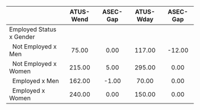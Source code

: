 
|                      |    ATUS-Wend |     ASEC-Gap |    ATUS-Wday |     ASEC-Gap |
| -------------------- | :----------: | :----------: | :----------: | :----------: |
| Employed Status x Gender |              |              |              |              |
| &nbsp;&nbsp;Not Employed x Men |        75.00 |         0.00 |       117.00 |       -12.00 |
| &nbsp;&nbsp;Not Employed x Women |       215.00 |         5.00 |       295.00 |         0.00 |
| &nbsp;&nbsp;Employed x Men |       162.00 |        -1.00 |        70.00 |         0.00 |
| &nbsp;&nbsp;Employed x Women |       240.00 |         0.00 |       150.00 |         0.00 |

